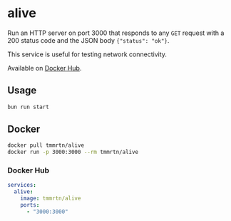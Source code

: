 # alive

Run an HTTP server on port 3000 that responds to any `GET` request with a 200
status code and the JSON body `{"status": "ok"}`.

This service is useful for testing network connectivity.

Available on [Docker Hub](https://hub.docker.com/r/tmmrtn/alive).

## Usage

```bash
bun run start
```

## Docker

```bash
docker pull tmmrtn/alive
docker run -p 3000:3000 --rm tmmrtn/alive
```

### Docker Hub

```yaml
services:
  alive:
    image: tmmrtn/alive
    ports:
      - "3000:3000"
```
